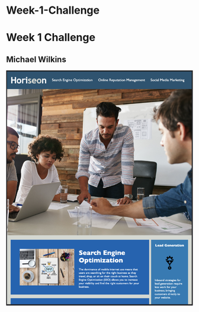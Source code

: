 # Week-1[](https://github.com/coding-boot-camp/urban-octo-telegram/blob/main/README.md)-Challenge



# Week 1 Challenge

## Michael Wilkins



![html](./assets/images/completed-screenshot.png)

